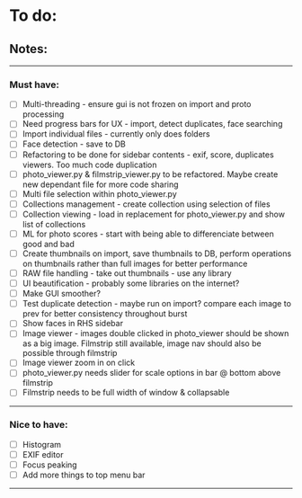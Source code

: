 # To do:


## Notes:

---


### Must have:

- [ ] Multi-threading - ensure gui is not frozen on import and proto processing
- [ ] Need progress bars for UX - import, detect duplicates, face searching
- [ ] Import individual files - currently only does folders
- [ ] Face detection - save to DB
- [ ] Refactoring to be done for sidebar contents - exif, score, duplicates viewers. Too much code duplication
- [ ] photo_viewer.py & filmstrip_viewer.py to be refactored. Maybe create new dependant file for more code sharing
- [ ] Multi file selection within photo_viewer.py
- [ ] Collections management - create collection using selection of files
- [ ] Collection viewing - load in replacement for photo_viewer.py and show list of collections
- [ ] ML for photo scores - start with being able to differenciate between good and bad
- [ ] Create thumbnails on import, save thumbnails to DB, perform operations on thumbnails rather than full images for better performance
- [ ] RAW file handling - take out thumbnails - use any library
- [ ] UI beautification - probably some libraries on the internet?
- [ ] Make GUI smoother?
- [ ] Test duplicate detection - maybe run on import? compare each image to prev for better consistency throughout burst
- [ ] Show faces in RHS sidebar
- [ ] Image viewer - images double clicked in photo_viewer should be shown as a big image. Filmstrip still available, image nav should also be possible through filmstrip
- [ ] Image viewer zoom in on click
- [ ] photo_viewer.py needs slider for scale options in bar @ bottom above filmstrip
- [ ] Filmstrip needs to be full width of window & collapsable

---

### Nice to have:

- [ ] Histogram
- [ ] EXIF editor
- [ ] Focus peaking
- [ ] Add more things to top menu bar

---